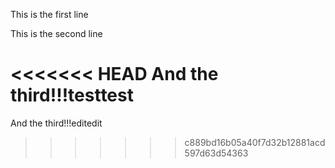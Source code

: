 This is the first line

This is the second line

<<<<<<< HEAD
And the third!!!testtest
=======
And the third!!!editedit
>>>>>>> c889bd16b05a40f7d32b12881acd597d63d54363
